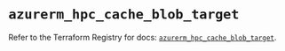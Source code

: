 # `azurerm_hpc_cache_blob_target`

Refer to the Terraform Registry for docs: [`azurerm_hpc_cache_blob_target`](https://registry.terraform.io/providers/hashicorp/azurerm/4.11.0/docs/resources/hpc_cache_blob_target).
